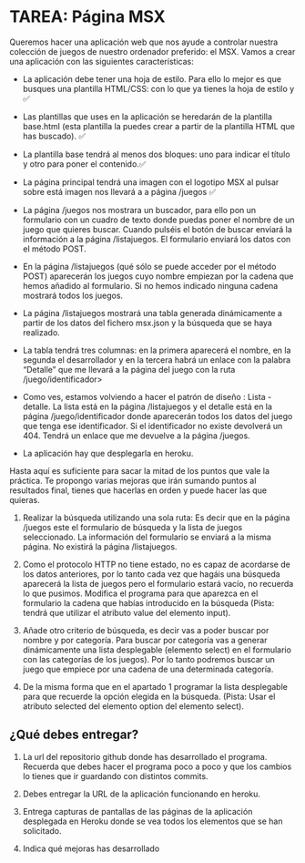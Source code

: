 # TAREA: Página MSX

Queremos hacer una aplicación web que nos ayude a controlar nuestra colección de juegos de nuestro ordenador preferido: el MSX.
Vamos a crear una aplicación con las siguientes características:

* La aplicación debe tener una hoja de estilo. Para ello lo mejor es que busques una plantilla HTML/CSS: con lo que ya tienes la hoja de estilo y :white_check_mark:

* Las plantillas que uses en la aplicación se heredarán de la plantilla base.html (esta plantilla la puedes crear a partir de la plantilla HTML que has buscado). :white_check_mark:

* La plantilla base tendrá al menos dos bloques: uno para indicar el título y otro para poner el contenido.:white_check_mark:

* La página principal tendrá una imagen con el logotipo MSX al pulsar sobre está imagen  nos llevará a a página /juegos :white_check_mark:

* La página /juegos nos mostrara un buscador, para ello pon un formulario con un cuadro de texto donde puedas poner el nombre de un juego que quieres buscar. Cuando pulséis el botón de buscar enviará la información a la página /listajuegos. El formulario enviará los datos con el método POST.

* En la página /listajuegos (qué sólo se puede acceder por el método POST) aparecerán los juegos cuyo nombre empiezan por la cadena que hemos añadido al formulario. Si no hemos indicado ninguna cadena mostrará todos los juegos.

* La página /listajuegos mostrará una tabla generada dinámicamente a partir de los datos del fichero msx.json y la búsqueda que se haya realizado.

* La tabla tendrá tres columnas: en la primera aparecerá el nombre, en la segunda el desarrollador y en la tercera habrá un enlace con la palabra “Detalle” que me llevará a la página del juego con la ruta /juego/identificador>

* Como ves, estamos volviendo a hacer el patrón de diseño : Lista - detalle. La lista está en la página /listajuegos y el detalle está en la página /juego/identificador donde aparecerán todos los datos del juego que tenga ese identificador. Si el identificador no existe devolverá un 404. Tendrá un enlace que me devuelve a la página /juegos.

* La aplicación hay que desplegarla en heroku.

Hasta aquí es suficiente para sacar la mitad de los puntos que vale la práctica. Te propongo varias mejoras que irán sumando puntos al resultados final, tienes que hacerlas en orden y puede hacer las que quieras.

1. Realizar la búsqueda utilizando una sola ruta: Es decir que en la página /juegos este el formulario de búsqueda y la lista de juegos seleccionado. La información del formulario se enviará a la misma página. No existirá la página /listajuegos.

2. Como el protocolo HTTP no tiene estado, no es capaz de acordarse de los datos anteriores, por lo tanto cada vez que hagáis una búsqueda aparecerá la lista de juegos pero el formulario estará vacío, no recuerda lo que pusimos. Modifica el programa para que aparezca en el formulario la cadena que habías introducido en la búsqueda (Pista: tendrá que utilizar el atributo value del elemento input).

3. Añade otro criterio de búsqueda, es decir vas a poder buscar por nombre y por categoría. Para buscar por categoría vas a generar dinámicamente una lista desplegable (elemento select) en el formulario con las categorías de los juegos). Por lo tanto podremos buscar un juego que empiece por una cadena de una determinada categoría.

4. De la misma forma que en el apartado 1 programar la lista desplegable para que recuerde la opción elegida en la búsqueda. (Pista: Usar el atributo selected del elemento option del elemento select).

## ¿Qué debes entregar?

1. La url del repositorio github donde has desarrollado el programa. Recuerda que debes hacer el programa poco a poco y que los cambios lo tienes que ir guardando con distintos commits.

2. Debes entregar la URL de la aplicación funcionando en heroku.

3. Entrega capturas de pantallas de las páginas de la aplicación desplegada en Heroku donde se vea todos los elementos que se han solicitado.

4. Indica qué mejoras has desarrollado
